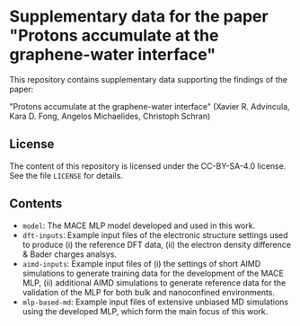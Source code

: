 # Supplementary data for the paper "Protons accumulate at the graphene-water interface"

This repository contains supplementary data supporting the findings of the paper:

"Protons accumulate at the graphene-water interface" (Xavier R. Advincula, Kara D. Fong, Angelos Michaelides, Christoph Schran)

## License
The content of this repository is licensed under the CC-BY-SA-4.0 license. See the file `LICENSE` for details.

## Contents
* `model`: The MACE MLP model developed and used in this work.
* `dft-inputs`: Example input files of the electronic structure settings used to produce (i) the reference DFT data, (ii) the electron density difference & Bader charges analsys.
* `aimd-inputs`: Example input files of (i) the settings of short AIMD simulations to generate training data for the development of the MACE MLP, (ii) additional AIMD simulations to generate reference data for the validation of the MLP for both bulk and nanoconfined environments. 
* `mlp-based-md`: Example input files of extensive unbiased MD simulations using the developed MLP, which form the main focus of this work.

